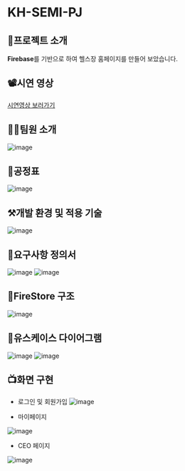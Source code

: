# KH-SEMI-PJ

## 📌프로젝트 소개
**Firebase**를 기반으로 하여 헬스장 홈페이지를 만들어 보았습니다.

## 📽️시연 영상
[시연영상 보러가기](https://drive.google.com/file/d/1TiwcPQB5YSZwJ_zhrGpL0rNyFc58OOxa/view?usp=share_link)

## 👩‍💻팀원 소개
![image](https://user-images.githubusercontent.com/104042566/204850189-01975abc-c377-4811-b740-d5c16907432c.png)

## 📆공정표
![image](https://user-images.githubusercontent.com/104042566/204849848-9745aba0-68c5-49f9-bd4b-59f2722c876d.png)

## ⚒️개발 환경 및 적용 기술
![image](https://user-images.githubusercontent.com/104042566/204850029-092742b5-cdb1-4b1b-8529-97cd1b56a1f4.png)

## 📑요구사항 정의서
![image](https://user-images.githubusercontent.com/104042566/204851158-6528b6ab-1cb4-4541-af0c-a45edd60c108.png)
![image](https://user-images.githubusercontent.com/104042566/204851737-24cc2003-9371-4f1b-9b19-6a8f27ed5127.png)

## 📀FireStore 구조
![image](https://user-images.githubusercontent.com/104042566/204852167-f4523eb9-663e-424a-99d6-9dc960fff2a1.png)

## 👥유스케이스 다이어그램
![image](https://user-images.githubusercontent.com/104042566/204856411-0ed915b2-0db0-4a8b-825a-af3144245c80.png)
![image](https://user-images.githubusercontent.com/104042566/204856530-adca1566-b8be-4864-a78e-355414886356.png)

## 📺화면 구현
* 로그인 및 회원가입
![image](https://user-images.githubusercontent.com/104042566/204857987-86b624ca-675f-468d-892e-46d7e5589e4a.png)

* 마이페이지

![image](https://user-images.githubusercontent.com/104042566/204860977-b5d8c4c9-e7f1-409b-a10f-a142afd092e4.png)

* CEO 페이지

![image](https://user-images.githubusercontent.com/104042566/204860234-39208d33-1915-4b27-b9e2-246040d524e0.png)




